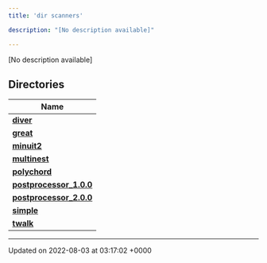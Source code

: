 ```yaml
---
title: 'dir scanners'

description: "[No description available]"

---
```







[No description available]

## Directories

| Name           |
| -------------- |
| **[diver](/documentation/code/colliderbit_development/files/dir_8a784228ca6219402d8e768ef3d07ed4/#dir-diver)**  |
| **[great](/documentation/code/colliderbit_development/files/dir_4e72509a65748ef232c5bdb38190799a/#dir-great)**  |
| **[minuit2](/documentation/code/colliderbit_development/files/dir_a2e3f1b883fd3213afc91c38ea2538aa/#dir-minuit2)**  |
| **[multinest](/documentation/code/colliderbit_development/files/dir_d6f2c634641de666ec4770394adf0d44/#dir-multinest)**  |
| **[polychord](/documentation/code/colliderbit_development/files/dir_4146fa393fd2fa95201db6a9f7f3c7d4/#dir-polychord)**  |
| **[postprocessor_1.0.0](/documentation/code/colliderbit_development/files/dir_5a837fd4eb57251ea3c7435ee457d510/#dir-postprocessor-1.0.0)**  |
| **[postprocessor_2.0.0](/documentation/code/colliderbit_development/files/dir_19e22b0eacf25c81e760ed2edde069be/#dir-postprocessor-2.0.0)**  |
| **[simple](/documentation/code/colliderbit_development/files/dir_b771c35c53f7f0d4ef99e9ec9113aa65/#dir-simple)**  |
| **[twalk](/documentation/code/colliderbit_development/files/dir_469cfd999018b1b05b3fb826bf8dd5fe/#dir-twalk)**  |






-------------------------------

Updated on 2022-08-03 at 03:17:02 +0000
